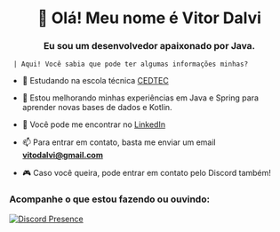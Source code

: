 <h1 align="center">👋 Olá! Meu nome é Vitor Dalvi</h1>
<h3 align="center">Eu sou um desenvolvedor apaixonado por Java.</h3>

     | Aqui! Você sabia que pode ter algumas informações minhas?

- 🔭 Estudando na escola técnica [CEDTEC](https://cedtec.com.br)

- 🌱 Estou melhorando minhas experiências em Java e Spring para aprender novas bases de dados e Kotlin.

- 📝 Você pode me encontrar no [LinkedIn](https://www.linkedin.com/in/vitor-dalvi-637008264/)

- 📫 Para entrar em contato, basta me enviar um email **vitodalvi@gmail.com**

- 🎮 Caso você queira, pode entrar em contato pelo Discord também!

<h3 align="left">Acompanhe o que estou fazendo ou ouvindo:</h3>
<p align="left"></a> </p>

[![Discord Presence](https://lanyard.cnrad.dev/api/1062213127862747136)](https://discord.com/users/1062213127862747136)

